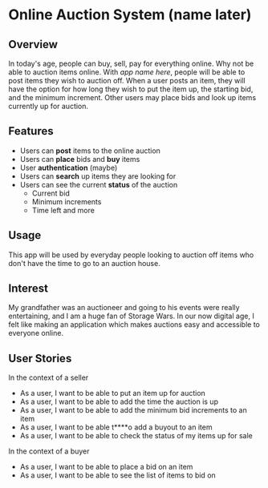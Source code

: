 # Online Auction System (name later)

## Overview
In today's age, people can buy, sell, pay for everything online. Why not be
able to auction items online. With *app name here*, people will be able to post
items they wish to auction off. When a user posts an item, they will have the option for
how long they wish to put the item up, the starting bid, and the minimum increment.
Other users may place bids and look up items currently up for auction. 

## Features
- Users can **post** items to the online auction
- Users can **place** bids and **buy** items
- User **authentication** (maybe)
- Users can **search** up items they are looking for
- Users can see the current **status** of the auction
    - Current bid
    - Minimum increments
    - Time left and more

## Usage
This app will be used by everyday people looking to auction off items who don't
have the time to go to an auction house. 

## Interest
My grandfather was an auctioneer and going to his events were really entertaining,
and I am a huge fan of Storage Wars. In our now digital age, I felt like making
an application which makes auctions easy and accessible to everyone online.

## User Stories
In the context of a seller
- As a user, I want to be able to put an item up for auction
- As a user, I want to be able to add the time the auction is up
- As a user, I want to be able to add the minimum bid increments to an item
- As a user, I want to be able t****o add a buyout to an item
- As a user, I want to be able to check the status of my items up for sale

In the context of a buyer
- As a user, I want to be able to place a bid on an item
- As a user, I want to be able to see the list of items to bid on
